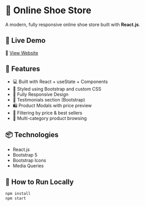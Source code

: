 # 👟 Online Shoe Store

A modern, fully responsive online shoe store built with **React.js**.

## 🚀 Live Demo  

🔗 [View Website](https://onlineshoesshop.vercel.app/)

## 🚀 Features

- 💻 Built with React + useState + Components
- 🎨 Styled using Bootstrap and custom CSS
- 📱 Fully Responsive Design
- 💬 Testimonials section (Bootstrap)
- 🛍️ Product Modals with price preview
- 🧠 Filtering by price & best sellers
- 🎯 Multi-category product browsing

## 📦 Technologies

- React.js
- Bootstrap 5
- Bootstrap Icons
- Media Queries

## 🔧 How to Run Locally

```bash
npm install
npm start
